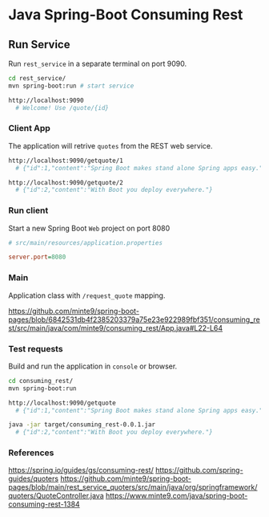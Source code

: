 # Java Spring-Boot Consuming Rest

## Run Service

Run `rest_service` in a separate terminal on port 9090.

~~~sh
cd rest_service/
mvn spring-boot:run # start service

http://localhost:9090
  # Welcome! Use /quote/{id}
~~~

### Client App

The application will retrive `quotes` from the REST web service.

~~~sh
http://localhost:9090/getquote/1
  # {"id":1,"content":"Spring Boot makes stand alone Spring apps easy."}

http://localhost:9090/getquote/2
  # {"id":2,"content":"With Boot you deploy everywhere."}
~~~

### Run client

Start a new Spring Boot `Web` project on port 8080

~~~ini
# src/main/resources/application.properties

server.port=8080
~~~

### Main

Application class with `/request_quote` mapping.

https://github.com/minte9/spring-boot-pages/blob/6842531db4f2385203379a75e23e922989fbf351/consuming_rest/src/main/java/com/minte9/consuming_rest/App.java#L22-L64


### Test requests

Build and run the application in `console` or browser.

~~~sh
cd consuming_rest/
mvn spring-boot:run

http://localhost:9090/getquote
  # {"id":1,"content":"Spring Boot makes stand alone Spring apps easy."}

java -jar target/consuming_rest-0.0.1.jar 
  # {"id":2,"content":"With Boot you deploy everywhere."}
~~~

### References

https://spring.io/guides/gs/consuming-rest/
https://github.com/spring-guides/quoters
https://github.com/minte9/spring-boot-pages/blob/main/rest_service_quoters/src/main/java/org/springframework/quoters/QuoteController.java
https://www.minte9.com/java/spring-boot-consuming-rest-1384
